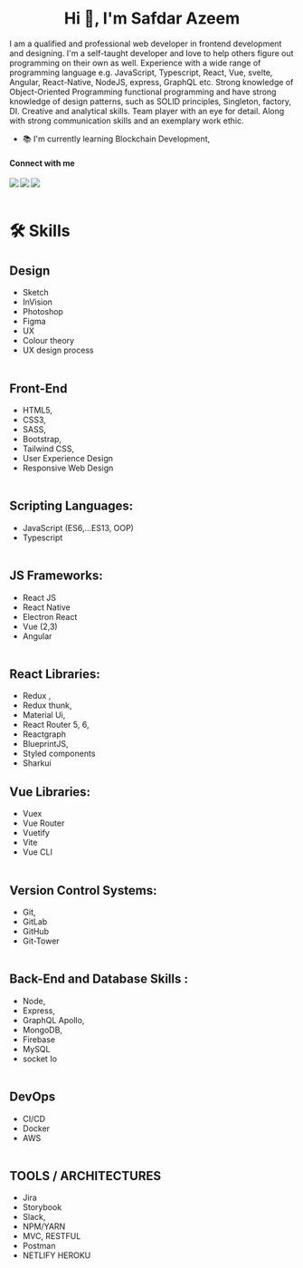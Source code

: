 <h1 align="center">Hi 👋, I'm Safdar Azeem</h1>

<p> I am a qualified and professional web developer in frontend development and designing. I'm a self-taught developer and love to help others figure out programming on their own as well. Experience with a wide range of programming language e.g. JavaScript, Typescript, React, Vue, svelte, Angular, React-Native, NodeJS, express, GraphQL etc. Strong knowledge of Object-Oriented Programming functional programming and have strong knowledge of design patterns, such as SOLID principles, Singleton, factory, DI. Creative and analytical skills. Team player with an eye for detail. Along with strong communication skills and an exemplary work ethic. </p>

- 📚 I'm currently learning Blockchain Development,

#### Connect with me

<a href="https://www.linkedin.com/in/safdar-azeem/"><img align="left" src="https://img.shields.io/badge/LinkedIn-0A66C2?&style=for-the-badge&logo=LinkedIn&logoColor=white" /></a>
<a href="https://twitter.com/safdarazeem05"><img align="left" src="https://img.shields.io/badge/Twitter-1DA1F2?&style=for-the-badge&logo=Twitter&logoColor=white" /></a>
<a href="mailto:safdarazeem00@gmail.com"><img align="left" src="https://img.shields.io/badge/Email-EA4335?&style=for-the-badge&logo=Gmail&logoColor=white" /></a>

<br/><br/>

# 🛠 Skills

## Design
  - Sketch
  - InVision
  - Photoshop
  - Figma
  - UX
  - Colour theory
  - UX design process
  <br> </br>
## Front-End
  - HTML5,
  - CSS3,
  - SASS,
  - Bootstrap,
  - Tailwind CSS,
  - User Experience Design 
  - Responsive Web Design
   <br> </br>
  ## Scripting Languages:
  - JavaScript (ES6,...ES13, OOP) 
  - Typescript
  <br> </br>
## JS Frameworks:
  - React JS
  -  React Native 
  -  Electron React 
  -  Vue (2,3)
  -  Angular
<br> </br>
## React Libraries:
  - Redux ,
  - Redux thunk,
  - Material Ui,
  - React Router 5, 6,  
  - Reactgraph
  - BlueprintJS,
  - Styled components  
  - Sharkui
  
<p align="left">

## Vue Libraries:
  - Vuex
  - Vue Router  
  - Vuetify
  - Vite
  - Vue CLI
  <br> </br>
## Version Control Systems: 
  - Git,
  - GitLab
  - GitHub
  - Git-Tower
  <br> </br>
## Back-End and Database Skills :
  - Node,
  - Express,
  - GraphQL Apollo,
  - MongoDB,
  - Firebase
  - MySQL
  - socket Io
  <br> </br>
## DevOps
  - CI/CD 
  - Docker 
  - AWS
  <br> </br>
## TOOLS / ARCHITECTURES
  - Jira
  - Storybook
  - Slack,
  - NPM/YARN
  - MVC, RESTFUL
  - Postman
  - NETLIFY HEROKU

</p>

<br/><br/>
